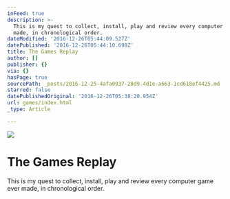 ```yaml
---
inFeed: true
description: >-
  This is my quest to collect, install, play and review every computer game ever
  made, in chronological order.
dateModified: '2016-12-26T05:44:09.527Z'
datePublished: '2016-12-26T05:44:10.698Z'
title: The Games Replay
author: []
publisher: {}
via: {}
hasPage: true
sourcePath: _posts/2016-12-25-4afa0937-28d9-4d1e-a663-1cd618ef4425.md
starred: false
datePublishedOriginal: '2016-12-26T05:38:20.954Z'
url: games/index.html
_type: Article

---
```

![](https://the-grid-user-content.s3-us-west-2.amazonaws.com/d2d2a2c3-66c0-4109-9f1b-0defe98b7398.jpg)

# The Games Replay

This is my quest to collect, install, play and review every computer game ever made, in chronological order.